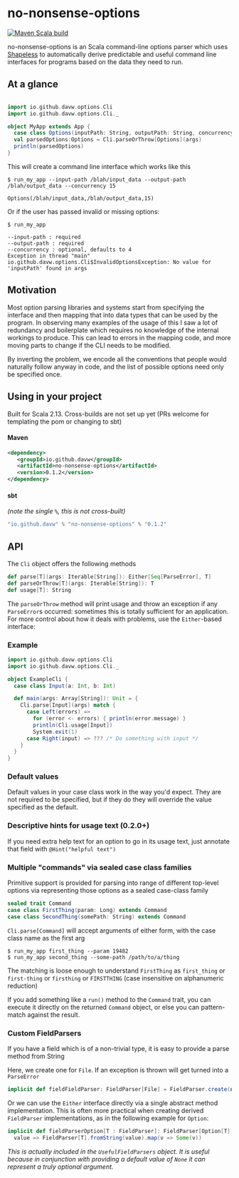 # no-nonsense-options
[![Maven Scala build](https://github.com/davw/no-nonsense-options/workflows/Maven%20Scala%20build/badge.svg)](https://github.com/DavW/no-nonsense-options/actions?query=workflow%3A"Maven+Scala+build")

no-nonsense-options is an Scala command-line options parser which uses [Shapeless](https://github.com/milessabin/shapeless) to
automatically derive predictable and useful command line interfaces for programs based on the data they need to run.

## At a glance

```scala

import io.github.davw.options.Cli
import io.github.davw.options.Cli._

object MyApp extends App {
  case class Options(inputPath: String, outputPath: String, concurrency: Int = 4)
  val parsedOptions:Options = Cli.parseOrThrow[Options](args)
  println(parsedOptions)
}

```
This will create a command line interface which works like this

```
$ run_my_app --input-path /blah/input_data --output-path /blah/output_data --concurrency 15

Options(/blah/input_data,/blah/output_data,15)
```

Or if the user has passed invalid or missing options:

```
$ run_my_app

--input-path : required
--output-path : required
--concurrency : optional, defaults to 4
Exception in thread "main" io.github.davw.options.Cli$InvalidOptionsException: No value for  'inputPath' found in args

```

## Motivation

Most option parsing libraries and systems start from specifying the interface and then mapping that into data types that
can be used by the program. In observing many examples of the usage of this I saw a lot of redundancy and boilerplate
which requires no knowledge of the internal workings to produce. This can lead to errors in the mapping code, and
more moving parts to change if the CLI needs to be modified.

By inverting the problem, we encode all the conventions that people would naturally follow anyway in code, and the
list of possible options need only be specified once.

## Using in your project

Built for Scala 2.13. Cross-builds are not set up yet (PRs welcome for templating the pom or changing to sbt)

#### Maven
```xml
<dependency>
   <groupId>io.github.davw</groupId>
   <artifactId>no-nonsense-options</artifactId>
   <version>0.1.2</version>
</dependency>
```

#### sbt
*(note the single `%`, this is not cross-built)*
```scala
"io.github.davw" % "no-nonsense-options" % "0.1.2"
```

## API

The `Cli` object offers the following methods

```scala
def parse[T](args: Iterable[String]): Either[Seq[ParseError], T]
def parseOrThrow[T](args: Iterable[String]): T
def usage[T]: String
```
The `parseOrThrow` method will print usage and throw an exception if any `ParseError`s occurred: sometimes this is
totally sufficient for an application. For more control about how it deals with problems, use the `Either`-based 
interface:

### Example
```scala
import io.github.davw.options.Cli
import io.github.davw.options.Cli._

object ExampleCli {
  case class Input(a: Int, b: Int)

  def main(args: Array[String]): Unit = {
    Cli.parse[Input](args) match {
      case Left(errors) =>
        for (error <- errors) { println(error.message) }
        println(Cli.usage[Input])
        System.exit(1)
      case Right(input) => ??? /* Do something with input */
    }
  }
}
```

### Default values
Default values in your case class work in the way you'd expect. They are not required to be specified, but if they do
they will override the value specified as the default.

### Descriptive hints for usage text (0.2.0+)
If you need extra help text for an option to go in its usage text, just annotate that field with `@Hint("helpful text")`

### Multiple "commands" via sealed case class families

Primitive support is provided for parsing into range of different top-level options via representing those options as a
sealed case-class family
```scala
sealed trait Command
case class FirstThing(param: Long) extends Command
case class SecondThing(somePath: String) extends Command
```
`Cli.parse[Command]` will accept arguments of either form, with the case class name as the first arg
```
$ run_my_app first_thing --param 19482
$ run_my_app second_thing --some-path /path/to/a/thing
```

The matching is loose enough to understand `FirstThing` as `first_thing` or `first-thing` or `firsthing` or `FIRSTTHING`
(case insensitive on alphanumeric reduction)

If you add something like a `run()` method to the `Command` trait, you can execute it directly on the returned `Command`
object, or else you can pattern-match against the result.

### Custom FieldParsers

If you have a field which is of a non-trivial type, it is easy to provide a parse method from String

Here, we create one for `File`. If an exception is thrown will get turned into a `ParseError`
```scala
implicit def fieldFieldParser: FieldParser[File] = FieldParser.create(new File(_))
```

Or we can use the `Either` interface directly via a single abstract method implementation.
This is often more practical when creating derived `FieldParser` implementations, as in the following example for
`Option`: 

```scala
implicit def fieldParserOption[T : FieldParser]: FieldParser[Option[T]] =
  value => FieldParser[T].fromString(value).map(v => Some(v))
```
*This is actually included in the `UsefulFieldParsers` object. It is useful because in conjunction with providing a
default value of `None` it can represent a truly optional argument.*


